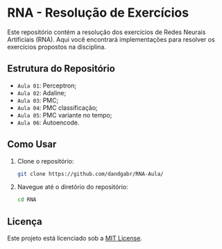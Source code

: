 # RNA - Resolução de Exercícios

Este repositório contém a resolução dos exercícios de Redes Neurais Artificiais (RNA). Aqui você encontrará implementações para resolver os exercícios propostos na disciplina.

## Estrutura do Repositório

- `Aula 01`: Perceptron;
- `Aula 02`: Adaline;
- `Aula 03`: PMC;
- `Aula 04`: PMC classificação;
- `Aula 05`: PMC variante no tempo;
- `Aula 06`: Áutoencode.


## Como Usar

1. Clone o repositório:
    ```bash
    git clone https://github.com/dandgabr/RNA-Aula/
    ```
2. Navegue até o diretório do repositório:
    ```bash
    cd RNA
    ```

## Licença

Este projeto está licenciado sob a [MIT License](LICENSE).
